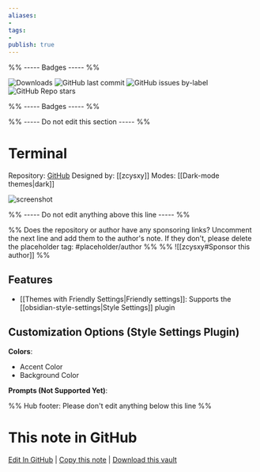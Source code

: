 ```yaml
---
aliases:
- 
tags: 
- 
publish: true
---
```


%% ----- Badges ----- %%

![Downloads](https://img.shields.io/badge/downloads-14135-573E7A?style=for-the-badge&logo=)
![GitHub last commit](https://img.shields.io/github/last-commit/zcysxy/Obsidian-Terminal-Theme?color=573E7A&label=last%20update&logo=github&style=for-the-badge)
![GitHub issues by-label](https://img.shields.io/github/issues/zcysxy/Obsidian-Terminal-Theme/help%20wanted?color=573E7A&logo=github&style=for-the-badge) 
![GitHub Repo stars](https://img.shields.io/github/stars/zcysxy/Obsidian-Terminal-Theme?color=573E7A&logo=github&style=for-the-badge)

%% ----- Badges ----- %%

%% ----- Do not edit this section ----- %%

# Terminal

Repository: [GitHub](https://github.com/zcysxy/Obsidian-Terminal-Theme)
Designed by: [[zcysxy]]
Modes: [[Dark-mode themes|dark]]



![screenshot](https://github.com/zcysxy/Obsidian-Terminal-Theme/raw/main/screenshots/terminal.png)

%% ----- Do not edit anything above this line ----- %% 

%% Does the repository or author have any sponsoring links? Uncomment the next line and add them to the author's note. If they don't, please delete the placeholder tag: #placeholder/author %%
%% ![[zcysxy#Sponsor this author]] %%


## Features

- [[Themes with Friendly Settings|Friendly settings]]: Supports the [[obsidian-style-settings|Style Settings]] plugin

## Customization Options (Style Settings Plugin) 

**Colors**: 
- Accent Color
- Background Color

**Prompts (Not Supported Yet)**: 


%% Hub footer: Please don't edit anything below this line %%

# This note in GitHub

<span class="git-footer">[Edit In GitHub](https://github.dev/obsidian-community/obsidian-hub/blob/main/02%20-%20Community%20Expansions/02.05%20All%20Community%20Expansions/Themes/Terminal.md "git-hub-edit-note") | [Copy this note](https://raw.githubusercontent.com/obsidian-community/obsidian-hub/main/02%20-%20Community%20Expansions/02.05%20All%20Community%20Expansions/Themes/Terminal.md "git-hub-copy-note") | [Download this vault](https://github.com/obsidian-community/obsidian-hub/archive/refs/heads/main.zip "git-hub-download-vault") </span>
